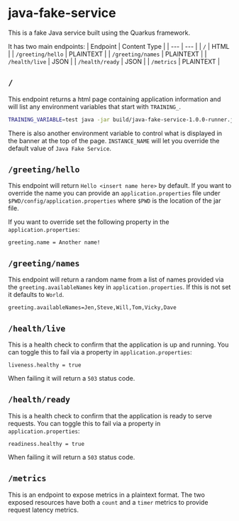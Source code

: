# java-fake-service

This is a fake Java service built using the Quarkus framework.

It has two main endpoints:
| Endpoint | Content Type |
| --- | --- |
| `/` | HTML |
| `/greeting/hello` | PLAINTEXT |
| `/greeting/names` | PLAINTEXT |
| `/health/live` | JSON |
| `/health/ready` | JSON |
| `/metrics` | PLAINTEXT |

## `/`

This endpoint returns a html page containing application information and will list any environment variables that start with `TRAINING_`.

```bash
TRAINING_VARIABLE=test java -jar build/java-fake-service-1.0.0-runner.jar
```

There is also another environment variable to control what is displayed in the banner at the top of the page. `INSTANCE_NAME` will let you override the default value of `Java Fake Service`.

## `/greeting/hello`

This endpoint will return `Hello <insert name here>` by default. If you want to override the name you can provide an `application.properties` file under `$PWD/config/application.properties` where `$PWD` is the location of the jar file.

If you want to override set the following property in the `application.properties`:

```properties
greeting.name = Another name!
```

## `/greeting/names`

This endpoint will return a random name from a list of names provided via the `greeting.availableNames` key in `application.properties`. If this is not set it defaults to `World`.

```properties
greeting.availableNames=Jen,Steve,Will,Tom,Vicky,Dave
```

## `/health/live`

This is a health check to confirm that the application is up and running. You can toggle this to fail via a property in `application.properties`:

```properties
liveness.healthy = true
```

When failing it will return a `503` status code.

## `/health/ready`

This is a health check to confirm that the application is ready to serve requests. You can toggle this to fail via a property in `application.properties`:
                                                                                   
```properties
readiness.healthy = true
```

When failing it will return a `503` status code.

## `/metrics`

This is an endpoint to expose metrics in a plaintext format. The two exposed resources have both a `count` and a `timer` metrics to provide request latency metrics.
